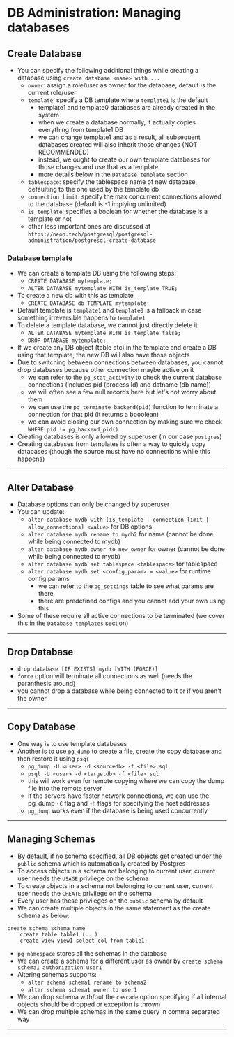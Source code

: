 # DB Administration: Managing databases

## Create Database

- You can specify the following additional things while creating a database using `create database <name> with ...`
  - `owner`: assign a role/user as owner for the database, default is the current role/user
  - `template`: specify a DB template where `template1` is the default
    - template1 and template0 databases are already created in the system
    - when we create a database normally, it actually copies everything from template1 DB
    - we can change template1 and as a result, all subsequent databases created will also inherit those changes (NOT RECOMMENDED)
    - instead, we ought to create our own template databases for those changes and use that as a template
    - more details below in the `Database template` section
  - `tablespace`: specify the tablespace name of new database, defaulting to the one used by the template db
  - `connection limit`: specify the max concurrent connections allowed to the database (default is -1 implying unlimited)
  - `is_template`: specifies a boolean for whether the database is a template or not
  - other less important ones are discussed at `https://neon.tech/postgresql/postgresql-administration/postgresql-create-database`

### Database template

- We can create a template DB using the following steps:
  - `CREATE DATABASE mytemplate;`
  - `ALTER DATABASE mytemplate WITH is_template TRUE;`
- To create a new db with this as template
  - `CREATE DATABASE db TEMPLATE mytemplate`
- Default template is `template1` and `template0` is a fallback in case something irreversible happens to `template1`
- To delete a template database, we cannot just directly delete it
  - `ALTER DATABASE mytemplate WITH is_template false;`
  - `DROP DATABASE mytemplate;`
- If we create any DB object (table etc) in the template and create a DB using that template, the new DB will also have those objects
- Due to switching between connections between databases, you cannot drop databases because other connection maybe active on it
  - we can refer to the `pg_stat_activity` to check the current database connections (includes pid (process Id) and datname (db name))
  - we will often see a few null records here but let's not worry about them
  - we can use the `pg_terminate_backend(pid)` function to terminate a connection for that pid (it returns a booolean)
  - we can avoid closing our own connection by making sure we check `WHERE pid != pg_backend_pid()`
- Creating databases is only allowed by superuser (in our case `postgres`)
- Creating databases from templates is often a way to quickly copy databases (though the source must have no connections while this happens)

---

## Alter Database

- Database options can only be changed by superuser
- You can update:
  - `alter database mydb with [is_template | connection limit | allow_connections] <value>` for DB options
  - `alter database mydb rename to mydb2` for name (cannot be done while being connected to mydb)
  - `alter database mydb owner to new_owner` for owner (cannot be done while being connected to mydb)
  - `alter database mydb set tablespace <tablespace>` for tablespace
  - `alter database mydb set <config_param> = <value>` for runtime config params
    - we can refer to the `pg_settings` table to see what params are there 
    - there are predefined configs and you cannot add your own using this
- Some of these require all active connections to be terminated (we cover this in the `Database templates` section)

---

## Drop Database

- `drop database [IF EXISTS] mydb [WITH (FORCE)]`
- `force` option will terminate all connections as well (needs the paranthesis around)
- you cannot drop a database while being connected to it or if you aren't the owner

---

## Copy Database

- One way is to use template databases
- Another is to use `pg_dump` to create a file, create the copy database and then restore it using `psql`
  - `pg_dump -U <user> -d <sourcedb> -f <file>.sql`
  - `psql -U <user> -d <targetdb> -f <file>.sql`
  - this will work even for remote copying where we can copy the dump file into the remote server
  - if the servers have faster network connections, we can use the pg_dump `-C` flag and `-h` flags for specifying the host addresses
  - `pg_dump` works even if the database is being used concurrently

---

## Managing Schemas

- By default, if no schema specified, all DB objects get created under the `public` schema which is automatically created by Postgres
- To access objects in a schema not belonging to current user, current user needs the `USAGE` privilege on the schema
- To create objects in a schema not belonging to current user, current user needs the `CREATE` privilege on the schema
- Every user has these privileges on the `public` schema by default
- We can create multiple objects in the same statement as the create schema as below:

```
create schema schema_name
    create table table1 (...)
    create view view1 select col from table1;
```

- `pg_namespace` stores all the schemas in the database
- We can create a schema for a different user as owner by `create schema schema1 authorization user1`
- Altering schemas supports:
  - `alter schema schema1 rename to schema2`
  - `alter schema schema1 owner to user1`
- We can drop schema with/out the `cascade` option specifying if all internal objects should be dropped or exception is thrown
- We can drop multiple schemas in the same query in comma separated way

---
